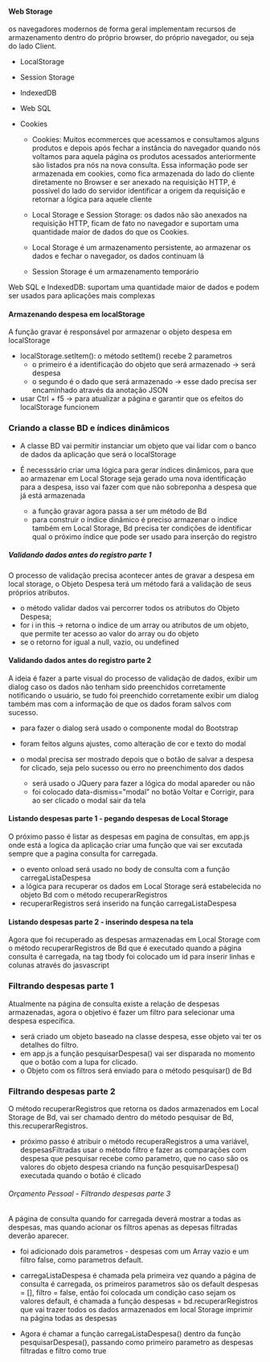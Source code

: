 #### Web Storage

os navegadores modernos de forma geral implementam recursos de armazenamento dentro do próprio browser, do próprio navegador, ou seja do lado Client.

- LocalStorage
- Session Storage
- IndexedDB
- Web SQL
- Cookies

    * Cookies: Muitos ecommerces que acessamos e consultamos alguns produtos e depois após fechar a instância do navegador quando nós voltamos para aquela página os produtos acessados anteriormente são listados pra nós na nova consulta. Essa informação pode ser armazenada em cookies, como fica armazenada do lado do cliente diretamente no Browser e ser anexado na requisição HTTP, é possível do lado do servidor identificar a origem da requisição e retornar a lógica para aquele cliente

    * Local Storage e Session Storage: os dados não são anexados na requisição HTTP, ficam de fato no navegador e suportam uma quantidade maior de dados do que os Cookies.

    * Local Storage é um armazenamento persistente, ao armazenar os dados e fechar o navegador, os dados continuam lá
    * Session Storage é um armazenamento temporário

Web SQL e IndexedDB: suportam uma quantidade maior de dados e podem ser usados para aplicações mais complexas

#### Armazenando despesa em localStorage

A função gravar é responsável por armazenar o objeto despesa em localStorage

* localStorage.setItem(): o método setItem() recebe 2 parametros
    - o primeiro é a identificação do objeto que será armazenado -> será despesa
    - o segundo é o dado que será armazenado -> esse dado precisa ser encaminhado através da anotação JSON
* usar Ctrl + f5 -> para atualizar a página e garantir que os efeitos do localStorage funcionem

### Criando a classe BD e índices dinâmicos

* A classe BD vai permitir instanciar um objeto que vai lidar com o banco de dados da aplicação que será o localStorage

* É necesssário criar uma lógica para gerar índices dinâmicos, para que ao armazenar em Local Storage seja gerado uma nova identificação para a despesa, isso vai fazer com que não sobreponha a despesa que já está armazenada

    * a função gravar agora passa a ser um método de Bd
    * para construir o índice dinâmico é preciso armazenar o índice também em Local Storage, Bd precisa ter condições de identificar qual o próximo índice que pode ser usado para inserção do registro

##### Validando dados antes do registro parte 1

O processo de validação precisa acontecer antes de gravar a despesa em local storage, o Objeto Despesa terá um método fará a validação de seus próprios atributos.

* o método validar dados vai percorrer todos os atributos do Objeto Despesa;
* for i in this -> retorna o indice de um array ou atributos de um objeto, que permite ter acesso ao valor do array ou do objeto
* se o retorno for igual a null, vazio, ou undefined

#### Validando dados antes do registro parte 2

A ideia é fazer a parte visual do processo de validação de dados, exibir um dialog caso os dados não tenham sido preenchidos corretamente notificando o usuário, se tudo foi preenchido corretamente exibir um dialog também mas com a informação de que os dados foram salvos com sucesso.

* para fazer o dialog será usado o componente modal do Bootstrap
* foram feitos alguns ajustes, como alteração de cor e texto do modal
  
* o modal precisa ser mostrado depois que o botão de salvar a despesa for clicado, seja pelo sucesso ou erro no preenchimento dos dados
    -   será usado o JQuery para fazer a lógica do modal apareder ou não
    -   foi colocado data-dismiss="modal" no botão Voltar e Corrigir, para ao ser clicado o modal sair da tela


#### Listando despesas parte 1 - pegando despesas de Local Storage

O próximo passo é listar as despesas em pagina de consultas, em app.js onde está a logica da aplicação criar uma função que vai ser excutada sempre que a pagina consulta for carregada.

* o evento onload será usado no body de consulta com a função carregaListaDespesa
* a lógica para recuperar os dados em Local Storage será estabelecida no objeto Bd com o método recuperarRegistros
* recuperarRegistros será inserido na função carregaListaDespesa

#### Listando despesas parte 2 - inserindo despesa na tela

Agora que foi recuperado as despesas armazenadas em Local Storage com o método recuperarRegistros de Bd que é executado quando a página consulta é carregada, na tag tbody foi colocado um id <tbody id="listaDespesas"> para inserir linhas e colunas através do jasvascript

### Filtrando despesas parte 1

Atualmente na página de consulta existe a relação de despesas armazenadas, agora o objetivo é fazer um filtro para selecionar uma despesa específica.

* será criado um objeto baseado na classe despesa, esse objeto vai ter os detalhes do filtro.
* em app.js a função pesquisarDespesa() vai ser disparada no momento que o botão com a lupa for clicado.
* o Objeto com os filtros será enviado para o método pesquisar() de Bd 


### Filtrando despesas parte 2

O método recuperarRegistros que retorna os dados armazenados em Local Storage de Bd, vai ser chamado dentro do método pesquisar de Bd, this.recuperarRegistros.

* próximo passo é atribuir o método recuperaRegistros a uma variável, despesasFiltradas usar o método filtro e fazer as comparações com despesa que pesquisar recebe como parametro, que no caso são os valores do objeto despesa criando na função pesquisarDespesa() executada quando o botão é clicado 


###### Orçamento Pessoal - Filtrando despesas parte 3

A página de consulta quando for carregada deverá mostrar a todas as despesas, mas quando acionar os filtros apenas as depesas filtradas deverão aparecer.

* foi adicionado dois parametros - despesas com um Array vazio e um filtro false, como parametros default.

* carregaListaDespesa é chamada pela primeira vez quando a página de consulta é carregada, os primeiros parametros são os default despesas = [], filtro = false, então foi colocada um condição caso sejam os valores default, é chamada a função despesas = bd.recuperarRegistros que vai trazer todos os dados armazenados em local Storage imprimir na página todas as despesas

*  Agora é chamar a função carregaListaDespesa() dentro da função pesquisarDespesa(), passando como primeiro parametro as despesas filtradas e filtro como true